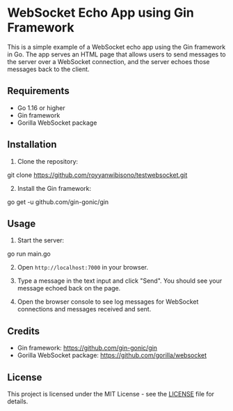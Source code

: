 # WebSocket Echo App using Gin Framework

This is a simple example of a WebSocket echo app using the Gin framework in Go. The app serves an HTML page that allows users to send messages to the server over a WebSocket connection, and the server echoes those messages back to the client.

## Requirements

- Go 1.16 or higher
- Gin framework
- Gorilla WebSocket package

## Installation

1. Clone the repository:

git clone https://github.com/royyanwibisono/testwebsocket.git


2. Install the Gin framework:

go get -u github.com/gin-gonic/gin


## Usage

1. Start the server:

go run main.go


2. Open `http://localhost:7000` in your browser.

3. Type a message in the text input and click "Send". You should see your message echoed back on the page.

4. Open the browser console to see log messages for WebSocket connections and messages received and sent.

## Credits

- Gin framework: https://github.com/gin-gonic/gin
- Gorilla WebSocket package: https://github.com/gorilla/websocket

## License

This project is licensed under the MIT License - see the [LICENSE](LICENSE) file for details.
